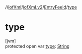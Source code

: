 //[iofXml](../../../index.md)/[iofXml.v2](../index.md)/[EntryFeeId](index.md)/[type](type.md)

# type

[jvm]\
protected open var [type](type.md): [String](https://docs.oracle.com/javase/8/docs/api/java/lang/String.html)
